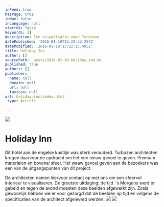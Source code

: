 ```yaml
---
inFeed: true
hasPage: true
inNav: false
inLanguage: null
starred: false
keywords: []
description: Een visualisatie voor Turbozen
datePublished: '2016-01-10T13:22:32.297Z'
dateModified: '2016-01-10T13:22:15.495Z'
title: Holiday Inn
author: []
sourcePath: _posts/2016-01-10-holiday-inn.md
published: true
authors: []
publisher:
  name: null
  domain: null
  url: null
  favicon: null
url: holiday-inn/index.html
_type: Article

---
```

![](https://s3-us-west-2.amazonaws.com/the-grid-img/p/463533228d3bc91524026111b3b3c8d2e0064646.jpg)

# Holiday Inn

Dit hotel aan de engelse kustlijn was sterk verouderd. Turbozen architecten kregen daarvoor de opdracht om het een nieuw gevoel te geven. Premium materialen en bovenal sfeer. Het waaw gevoel geven aan de bezoekers was een van de uitgangspunten van dit project.

De architecten namen hiervoor contact op met ons om een sfeervol interieur te visualiseren. De grootste uitdaging: de tijd. 's Morgens werd er gebeld en tegen de avond moesten deze beelden afgewerkt zijn. Zoals gewoonlijk hebben we er voor gezorgd dat de beelden op tijd en volgens de specificaties van de architect afgeleverd werden.
![](https://s3-us-west-2.amazonaws.com/the-grid-img/p/665d8c64436652fcdf277755cb1b9cc2f6363684.jpg)
![](https://s3-us-west-2.amazonaws.com/the-grid-img/p/10008a5ca89ef870d2cb2e9dbc6975b40878ddad.jpg)